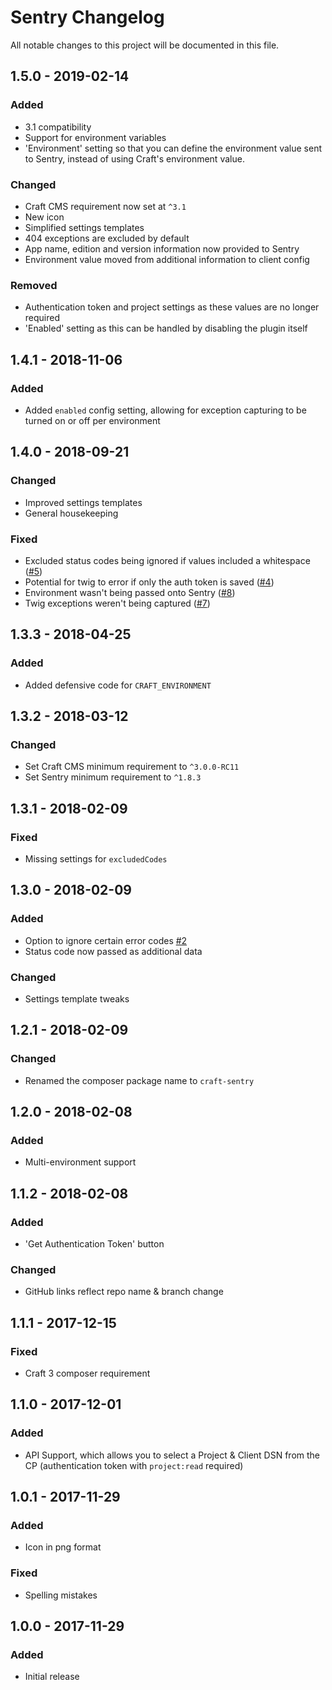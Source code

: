 # Sentry Changelog

All notable changes to this project will be documented in this file.

## 1.5.0 - 2019-02-14

### Added
- 3.1 compatibility
- Support for environment variables
- 'Environment' setting so that you can define the environment value sent to Sentry, instead of using Craft's environment value.

### Changed
- Craft CMS requirement now set at `^3.1`
- New icon
- Simplified settings templates
- 404 exceptions are excluded by default
- App name, edition and version information now provided to Sentry
- Environment value moved from additional information to client config

### Removed
- Authentication token and project settings as these values are no longer required
- 'Enabled' setting as this can be handled by disabling the plugin itself

## 1.4.1 - 2018-11-06

### Added
- Added `enabled` config setting, allowing for exception capturing to be turned on or off per environment

## 1.4.0 - 2018-09-21

### Changed
- Improved settings templates
- General housekeeping

### Fixed
- Excluded status codes being ignored if values included a whitespace ([#5](https://github.com/lukeyouell/craft-sentry/issues/5))
- Potential for twig to error if only the auth token is saved ([#4](https://github.com/lukeyouell/craft-sentry/issues/4))
- Environment wasn't being passed onto Sentry ([#8](https://github.com/lukeyouell/craft-sentry/issues/8))
- Twig exceptions weren't being captured ([#7](https://github.com/lukeyouell/craft-sentry/issues/7))

## 1.3.3 - 2018-04-25

### Added
- Added defensive code for `CRAFT_ENVIRONMENT`

## 1.3.2 - 2018-03-12

### Changed
- Set Craft CMS minimum requirement to `^3.0.0-RC11`
- Set Sentry minimum requirement to `^1.8.3`

## 1.3.1 - 2018-02-09

### Fixed
- Missing settings for `excludedCodes`

## 1.3.0 - 2018-02-09

### Added
- Option to ignore certain error codes [#2](https://github.com/lukeyouell/craft-sentry/issues/2)
- Status code now passed as additional data

### Changed
- Settings template tweaks

## 1.2.1 - 2018-02-09

### Changed
- Renamed the composer package name to `craft-sentry`

## 1.2.0 - 2018-02-08

### Added
- Multi-environment support

## 1.1.2 - 2018-02-08

### Added
- 'Get Authentication Token' button

### Changed
- GitHub links reflect repo name & branch change

## 1.1.1 - 2017-12-15

### Fixed
- Craft 3 composer requirement

## 1.1.0 - 2017-12-01

### Added
- API Support, which allows you to select a Project & Client DSN from the CP (authentication token with `project:read` required)

## 1.0.1 - 2017-11-29

### Added
- Icon in png format

### Fixed
- Spelling mistakes

## 1.0.0 - 2017-11-29

### Added
- Initial release
